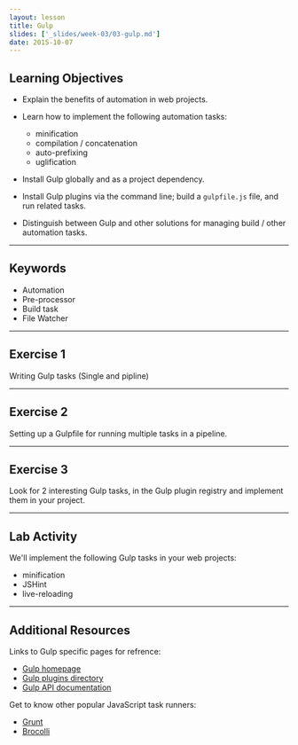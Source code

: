 ```yaml
---
layout: lesson
title: Gulp
slides: ['_slides/week-03/03-gulp.md']
date: 2015-10-07
---
```


## Learning Objectives

- Explain the benefits of automation in web projects.
- Learn how to implement the following automation tasks:
	- minification
	- compilation / concatenation
	- auto-prefixing
	- uglification

- Install Gulp globally and as a project dependency.
- Install Gulp plugins via the command line; build a `gulpfile.js` file, and run related tasks.
- Distinguish between Gulp and other solutions for managing build / other automation tasks.

---

## Keywords

- Automation
- Pre-processor
- Build task
- File Watcher

---

## Exercise 1

Writing Gulp tasks (Single and pipline)

---

## Exercise 2

Setting up a Gulpfile for running multiple tasks in a pipeline.

---

## Exercise 3

Look for 2 interesting Gulp tasks, in the Gulp plugin registry and implement them in your project.

---

## Lab Activity

We'll implement the following Gulp tasks in your web projects:

- minification
- JSHint
- live-reloading

---

## Additional Resources

Links to Gulp specific pages for refrence:

- [Gulp homepage](http://gulpjs.com/)
- [Gulp plugins directory](http://gulpjs.com/plugins/)
- [Gulp API documentation](https://github.com/gulpjs/gulp/blob/master/docs/API.md)

Get to know other popular JavaScript task runners:

- [Grunt](http://gruntjs.com/)
- [Brocolli](http://broccolijs.com/)
